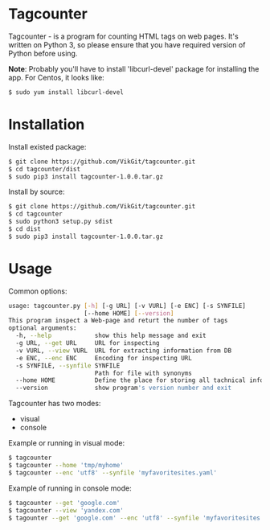 # Tagcounter

Tagcounter - is a program for counting HTML tags on web pages. It's written on Python 3, so please ensure that you have required version of Python before using.

**Note**: Probably you'll have to install 'libcurl-devel' package for installing the app. For Centos, it looks like:

```sh
$ sudo yum install libcurl-devel
```

# Installation 
Install existed package:

```sh
$ git clone https://github.com/VikGit/tagcounter.git
$ cd tagcounter/dist 
$ sudo pip3 install tagcounter-1.0.0.tar.gz
```

Install by source:

```sh
$ git clone https://github.com/VikGit/tagcounter.git
$ cd tagcounter
$ sudo python3 setup.py sdist
$ cd dist
$ sudo pip3 install tagcounter-1.0.0.tar.gz
```

# Usage

Common options:

```sh
usage: tagcounter.py [-h] [-g URL] [-v VURL] [-e ENC] [-s SYNFILE]
                     [--home HOME] [--version]
This program inspect a Web-page and returt the number of tags
optional arguments:
  -h, --help            show this help message and exit
  -g URL, --get URL     URL for inspecting
  -v VURL, --view VURL  URL for extracting information from DB
  -e ENC, --enc ENC     Encoding for inspecting URL
  -s SYNFILE, --synfile SYNFILE
                        Path for file with synonyms
  --home HOME           Define the place for storing all tachnical info
  --version             show program's version number and exit
```

Tagcounter has two modes:
  - visual
  - console

Example or running in visual mode:

```sh
$ tagcounter
$ tagcounter --home 'tmp/myhome'
$ tagcounter --enc 'utf8' --synfile 'myfavoritesites.yaml'
```

Example of running in console mode:

```sh
$ tagcounter --get 'google.com'
$ tagcounter --view 'yandex.com'
$ tagounter --get 'google.com' --enc 'utf8' --synfile 'myfavoritesites.yaml'
```
